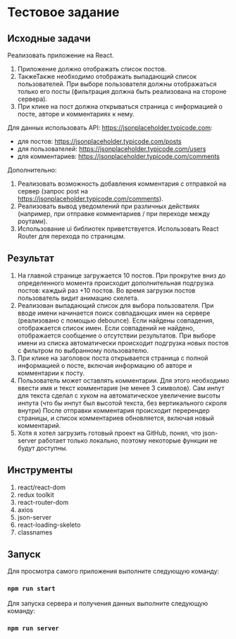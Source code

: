 # Тестовое задание

## Исходные задачи
Реализовать приложение на React.

1. Приложение должно отображать список постов.
2. ТакжеТакже необходимо отображать выпадающий список пользователей. При выборе пользователя должны отображаться только его посты (фильтрация должна быть реализована на стороне сервера).
3. При клике на пост должна открываться страница с информацией о посте, авторе и комментариях к нему.

Для данных использовать API: https://jsonplaceholder.typicode.com:
- для постов: https://jsonplaceholder.typicode.com/posts
- для пользователей: https://jsonplaceholder.typicode.com/users
- для комментариев: https://jsonplaceholder.typicode.com/comments

Дополнительно:
 
1. Реализовать возможность добавления комментария с отправкой на сервер (запрос post на https://jsonplaceholder.typicode.com/comments).
2. Реализовать вывод уведомлений при различных действиях (например, при отправке комментариев / при переходе между роутами).
3. Использование ui библиотек приветствуется. Использовать React Router для перехода по страницам.

## Результат

1. На главной странице загружается 10 постов. При прокрутке вниз до определенного момента происходит дополнительная подгрузка постов: каждый раз +10 постов. Во время загрузки постов пользователь видит анимацию скелета.
2. Реализован выпадающий список для выбора пользователя. При вводе имени начинается поиск совпадающих имен на сервере (реализовано с помощью debounce). Если найдены совпадения, отображается список имен. Если совпадений не найдено, отображается сообщение о отсутствии результатов. При выборе имени из списка автоматически происходит подгрузка новых постов с фильтром по выбранному пользователю.
3. При клике на заголовок поста открывается страница с полной информацией о посте, включая информацию об авторе и комментарии к посту.
4. Пользователь может оставлять комментарии. Для этого необходимо ввести имя и текст комментария (не менее 3 символов). Сам инпут для текста сделал с хуком на автоматическое увеличение высоты инпута (что бы инпут был высотой текста, без вертикального скроля внутри) После отправки комментария происходит перерендер страницы, и список комментариев обновляется, включая новый комментарий.
5. Хотя я хотел загрузить готовый проект на GitHub, понял, что json-server работает только локально, поэтому некоторые функции не будут доступны.

## Инструменты

1. react/react-dom
2. redux toolkit
3. react-router-dom
4. axios
5. json-server
6. react-loading-skeleto
7. classnames

## Запуск

Для просмотра самого приложения выполните следующую команду:
### `npm run start`

Для запуска сервера и получения данных выполните следующую команду:

### `npm run server`
